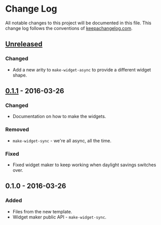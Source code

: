 # Change Log
All notable changes to this project will be documented in this file. This change log follows the conventions of [keepachangelog.com](http://keepachangelog.com/).

## [Unreleased]
### Changed
- Add a new arity to `make-widget-async` to provide a different widget shape.

## [0.1.1] - 2016-03-26
### Changed
- Documentation on how to make the widgets.

### Removed
- `make-widget-sync` - we're all async, all the time.

### Fixed
- Fixed widget maker to keep working when daylight savings switches over.

## 0.1.0 - 2016-03-26
### Added
- Files from the new template.
- Widget maker public API - `make-widget-sync`.

[Unreleased]: https://github.com/your-name/cljs-simple-cache-buster/compare/0.1.1...HEAD
[0.1.1]: https://github.com/your-name/cljs-simple-cache-buster/compare/0.1.0...0.1.1
